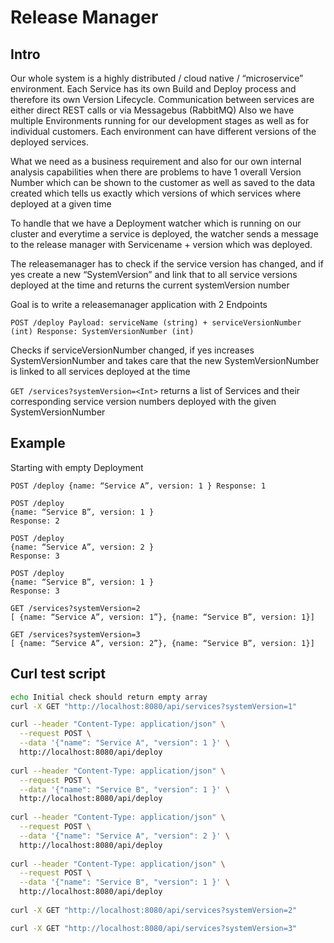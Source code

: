 # Release Manager

##  Intro
Our whole system is a highly distributed / cloud native / “microservice” environment. Each Service has its own Build and Deploy process and therefore its own Version Lifecycle.
Communication between services are either direct REST calls or via Messagebus (RabbitMQ)
Also we have multiple Environments running for our development stages as well as for individual customers. Each environment can have different versions of the deployed services.

What we need as a business requirement and also for our own internal analysis capabilities when there are problems to have 1 overall Version Number which can be shown to the customer as well as saved to the data created which tells us exactly which versions of which services where deployed at a given time

To handle that we have a Deployment watcher which is running on our cluster and everytime a service is deployed, the watcher sends a message to the release manager with Servicename + version which was deployed.

The releasemanager has to check if the service version has changed, and if yes create a new “SystemVersion” and link that to all service versions deployed at the time and returns the current systemVersion number

Goal is to write a releasemanager application with 2 Endpoints

```
POST /deploy Payload: serviceName (string) + serviceVersionNumber
(int) Response: SystemVersionNumber (int)
```

Checks if serviceVersionNumber changed, if yes increases SystemVersionNumber and takes care that the new SystemVersionNumber is linked to all services deployed at the time


`GET /services?systemVersion=<Int>` returns a list of Services and
their corresponding service version numbers deployed with the given
SystemVersionNumber

## Example
Starting with empty Deployment

```
POST /deploy {name: “Service A”, version: 1 } Response: 1

POST /deploy
{name: “Service B”, version: 1 }
Response: 2

POST /deploy
{name: “Service A”, version: 2 }
Response: 3

POST /deploy
{name: “Service B”, version: 1 }
Response: 3

GET /services?systemVersion=2
[ {name: “Service A”, version: 1”}, {name: “Service B”, version: 1}]

GET /services?systemVersion=3
[ {name: “Service A”, version: 2”}, {name: “Service B”, version: 1}]
```


## Curl test script

```bash
echo Initial check should return empty array
curl -X GET "http://localhost:8080/api/services?systemVersion=1"

curl --header "Content-Type: application/json" \
  --request POST \
  --data '{"name": "Service A", "version": 1 }' \
  http://localhost:8080/api/deploy
  
curl --header "Content-Type: application/json" \
  --request POST \
  --data '{"name": "Service B", "version": 1 }' \
  http://localhost:8080/api/deploy
  
curl --header "Content-Type: application/json" \
  --request POST \
  --data '{"name": "Service A", "version": 2 }' \
  http://localhost:8080/api/deploy  
  
curl --header "Content-Type: application/json" \
  --request POST \
  --data '{"name": "Service B", "version": 1 }' \
  http://localhost:8080/api/deploy  
    
curl -X GET "http://localhost:8080/api/services?systemVersion=2"  

curl -X GET "http://localhost:8080/api/services?systemVersion=3"  
```


